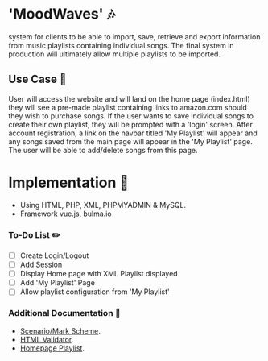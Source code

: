 # 'MoodWaves' :notes:
system for clients to be able to import, save, retrieve and export information from music playlists containing individual songs. The final system in production will ultimately allow multiple playlists to be imported.

## Use Case :memo:
User will access the website and will land on the home page (index.html) they will see a pre-made playlist containing links to amazon.com should they wish to purchase songs. If the user wants to save individual songs to create their own playlist, they will be prompted with a 'login' screen. After account registration, a link on the navbar titled 'My Playlist' will appear and any songs saved from the main page will appear in the 'My Playlist' page. The user will be able to add/delete songs from this page.

# Implementation 🔨
- Using HTML, PHP, XML, PHPMYADMIN & MySQL.
- Framework vue.js, bulma.io

### To-Do List :pencil2:
- [ ] Create Login/Logout
- [ ] Add Session
- [ ] Display Home page with XML Playlist displayed
- [ ] Add 'My Playlist' Page
- [ ] Allow playlist configuration from 'My Playlist'

### Additional Documentation :page_facing_up:
- [Scenario/Mark Scheme](https://learn-eu-central-1-prod-fleet01-xythos.s3-eu-central-1.amazonaws.com/5b6bce0407d12/8987962?response-content-disposition=inline%3B%20filename%2A%3DUTF-8%27%27KF6034_CM0667_2018-19_assignment2%25281%2529.pdf&response-content-type=application%2Fpdf&X-Amz-Algorithm=AWS4-HMAC-SHA256&X-Amz-Date=20190408T132018Z&X-Amz-SignedHeaders=host&X-Amz-Expires=21600&X-Amz-Credential=AKIAIZ3QX2YUHH4EOO3A%2F20190408%2Feu-central-1%2Fs3%2Faws4_request&X-Amz-Signature=622322d1c1a68d4d92f68e603f0b1bbd769cc896c374fabfcd273fb35de5c749).
- [HTML Validator](http://validator.w3.org/).
- [Homepage Playlist](http://unn-cgel1.newnumyspace.co.uk/playlists/playlist.xml).
